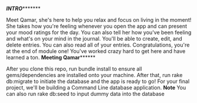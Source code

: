 *************************INTRO********************************

 Meet Qamar, she's here to help you relax and focus on living in the moment! She takes how you're feeling whenever you open the app and can present your mood ratings for the day. You can also tell her how you've been feeling and what's on your mind in the journal. You'll be able to create, edit, and delete entries. You can also read all of your entries.
Congratulations, you're at the end of module one! You've worked crazy hard to get here and have learned a ton.	**************************Meeting Qamar********************************

 After you clone this repo, run bundle install to ensure all gems/dependencies are installed onto your machine. After that, run rake db:migrate to initiate the database and the app is ready to go!
For your final project, we'll be building a Command Line database application.	**Note** You can also run rake db:seed to input dummy data into the database
